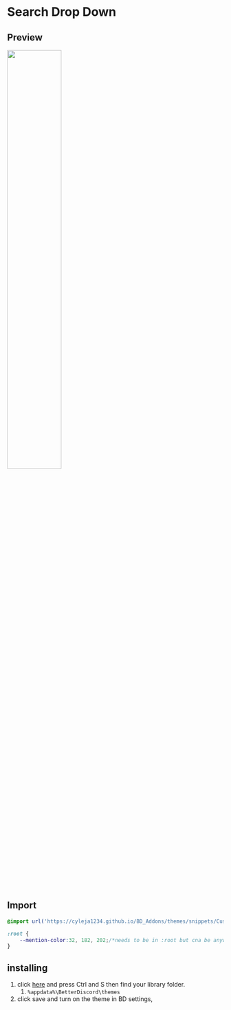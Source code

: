 # Search Drop Down
## Preview
<img src='https://cdn.discordapp.com/attachments/359482171452424192/843559243977588746/unknown.png' width='50%' height='50%'><!--for some reason need end elm for images--></img>
## Import

```css
@import url('https://cyleja1234.github.io/BD_Addons/themes/snippets/Custom-mention-color/cmc.theme.css');/*needs to be at top*/

:root {
	--mention-color:32, 182, 202;/*needs to be in :root but cna be anywhere in :root.*/
}
```

## installing
1. click [here](https://cyleja1234.github.io/BD_Addons/themes/snippets/Custom-mention-color/cmc.theme.css) and press Ctrl and S then find your library folder. 
    1.  `%appdata%\BetterDiscord\themes`
2. click save and turn on the theme in BD settings,
